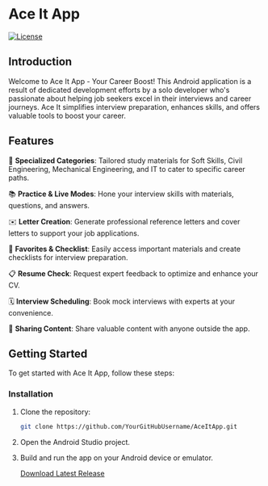 # Ace It App

[![License](https://img.shields.io/badge/license-MIT-blue.svg)](https://github.com/YourGitHubUsername/AceItApp/blob/main/LICENSE)

## Introduction

Welcome to Ace It App - Your Career Boost! This Android application is a result of dedicated development efforts by a solo developer who's passionate about helping job seekers excel in their interviews and career journeys. Ace It simplifies interview preparation, enhances skills, and offers valuable tools to boost your career.

## Features

🎯 **Specialized Categories**: Tailored study materials for Soft Skills, Civil Engineering, Mechanical Engineering, and IT to cater to specific career paths.

📚 **Practice & Live Modes**: Hone your interview skills with materials, questions, and answers.

✉️ **Letter Creation**: Generate professional reference letters and cover letters to support your job applications.

📌 **Favorites & Checklist**: Easily access important materials and create checklists for interview preparation.

📋 **Resume Check**: Request expert feedback to optimize and enhance your CV.

🗓️ **Interview Scheduling**: Book mock interviews with experts at your convenience.

🚀 **Sharing Content**: Share valuable content with anyone outside the app.

## Getting Started

To get started with Ace It App, follow these steps:

### Installation

1. Clone the repository:

   ```sh
   git clone https://github.com/YourGitHubUsername/AceItApp.git
2. Open the Android Studio project.
3. Build and run the app on your Android device or emulator.

   [Download Latest Release](https://github.com/Alimalpara/AceIt/releases/tag/v1.0)

   
